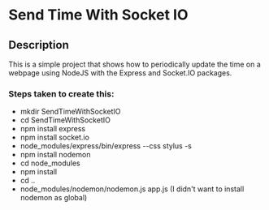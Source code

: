 Send Time With Socket IO
========================


Description
-----------
This is a simple project that shows how to 
periodically update the time on a webpage
using NodeJS with the Express and Socket.IO
packages.


### Steps taken to create this:
- mkdir SendTimeWithSocketIO
- cd SendTimeWithSocketIO
- npm install express 
- npm install socket.io
- node_modules/express/bin/express --css stylus -s
- npm install nodemon
- cd node_modules
- npm install
- cd ..
- node_modules/nodemon/nodemon.js app.js (I didn't want to install nodemon as global)

